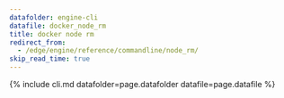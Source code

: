 ```yaml
---
datafolder: engine-cli
datafile: docker_node_rm
title: docker node rm
redirect_from:
  - /edge/engine/reference/commandline/node_rm/
skip_read_time: true
---
```

<!--
Sorry, but the contents of this page are automatically generated from
Docker's source code. If you want to suggest a change to the text that appears
here, you'll need to find the string by searching this repo:

https://github.com/docker/cli
-->
{% include cli.md datafolder=page.datafolder datafile=page.datafile %}
